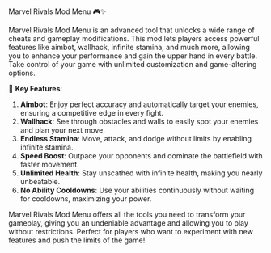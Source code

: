 Marvel Rivals Mod Menu 🎮✨

Marvel Rivals Mod Menu is an advanced tool that unlocks a wide range of cheats and gameplay modifications. This mod lets players access powerful features like aimbot, wallhack, infinite stamina, and much more, allowing you to enhance your performance and gain the upper hand in every battle. Take control of your game with unlimited customization and game-altering options.

🚀 **Key Features**:  
1. **Aimbot**: Enjoy perfect accuracy and automatically target your enemies, ensuring a competitive edge in every fight.  
2. **Wallhack**: See through obstacles and walls to easily spot your enemies and plan your next move.  
3. **Endless Stamina**: Move, attack, and dodge without limits by enabling infinite stamina.  
4. **Speed Boost**: Outpace your opponents and dominate the battlefield with faster movement.  
5. **Unlimited Health**: Stay unscathed with infinite health, making you nearly unbeatable.  
6. **No Ability Cooldowns**: Use your abilities continuously without waiting for cooldowns, maximizing your power.

Marvel Rivals Mod Menu offers all the tools you need to transform your gameplay, giving you an undeniable advantage and allowing you to play without restrictions. Perfect for players who want to experiment with new features and push the limits of the game!
